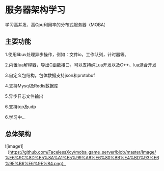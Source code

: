 # 服务器架构学习

学习高并发、高Cpu利用率的分布式服务器（MOBA）


## 主要功能

1.使用libuv处理异步操作，例如：文件io，工作队列，计时器等。

2.内置lua解释器，导出C函数接口。可以支持纯Lua开发以及C++、lua混合开发

3.自定义包结构，包体数据支持json和protobuf

4.支持Mysql及Redis数据库

5.异步日志文件输出

6.支持tcp及udp

6.学习中...

## 总体架构
![image1]（https://github.com/FacelessXcy/moba_game_server/blob/master/Image/%E6%9C%8D%E5%8A%A1%E5%99%A8%E6%80%BB%E4%BD%93%E6%9E%B6%E6%9E%84.png）

